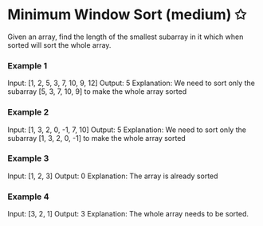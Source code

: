 # Minimum Window Sort (medium) ✩

Given an array, find the length of the smallest subarray
in it which when sorted will sort the whole array.


### Example 1
Input: [1, 2, 5, 3, 7, 10, 9, 12]
Output: 5
Explanation: We need to sort only the subarray [5, 3, 7, 10, 9] to make the whole array sorted

### Example 2
Input: [1, 3, 2, 0, -1, 7, 10]
Output: 5
Explanation: We need to sort only the subarray [1, 3, 2, 0, -1] to make the whole array sorted

### Example 3
Input: [1, 2, 3]
Output: 0
Explanation: The array is already sorted

### Example 4
Input: [3, 2, 1]
Output: 3
Explanation: The whole array needs to be sorted.